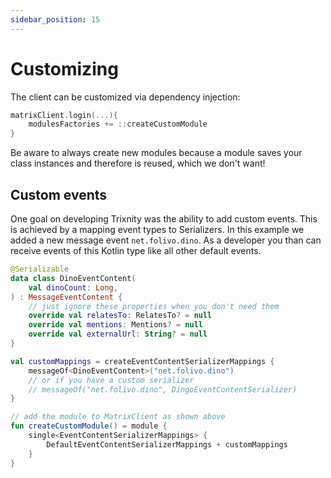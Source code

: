 ```yaml
---
sidebar_position: 15
---
```


# Customizing

The client can be customized via dependency injection:

```kotlin
matrixClient.login(...){
    modulesFactories += ::createCustomModule
}
```

Be aware to always create new modules because a module saves your class instances and therefore is reused, which we
don't want!

## Custom events

One goal on developing Trixnity was the ability to add custom events. This is achieved by a mapping event types to
Serializers. In this example we added a new message event `net.folivo.dino`. As a developer you than can receive events
of this Kotlin type like all other default events.

```kotlin
@Serializable
data class DinoEventContent(
    val dinoCount: Long,
) : MessageEventContent {
    // just ignore these properties when you don't need them
    override val relatesTo: RelatesTo? = null
    override val mentions: Mentions? = null
    override val externalUrl: String? = null
}

val customMappings = createEventContentSerializerMappings {
    messageOf<DinoEventContent>("net.folivo.dino")
    // or if you have a custom serializer
    // messageOf("net.folivo.dino", DingoEventContentSerializer)
}

// add the module to MatrixClient as shown above
fun createCustomModule() = module {
    single<EventContentSerializerMappings> {
        DefaultEventContentSerializerMappings + customMappings
    }
}
```